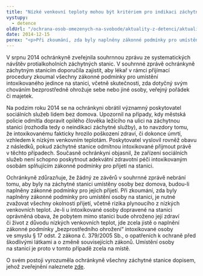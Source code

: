 ```yaml
---
title: "Nízké venkovní teploty mohou být kritériem pro indikaci záchytné služby"
vystupy:
  - detence
oldUrl: "/ochrana-osob-omezenych-na-svobode/aktuality-z-detenci/aktuality-z-detenci-2014/nizke-venkovni-teploty-mohou-byt-kriteriem-pro-indikaci-zachytne-sluzby/"
date: 2014-12-15
perex: "<p>Při zkoumání, zda byly naplněny zákonné podmínky pro umístění osoby na stanici, je nutné zvažovat všechny okolnosti přijetí, včetně rizika plynoucího z nízkých venkovních teplot.</p>"
---
```


<!-- imported from the old website -->

<p>V srpnu 2014 ochránkyně zveřejnila souhrnnou zprávu ze systematických návštěv protialkoholních záchytných stanic. V souhrnné zprávě ochránkyně záchytným stanicím doporučila zajistit, aby lékař v rámci přijímací procedury zkoumal všechny zákonné podmínky pro umístění intoxikovaného jedince na stanici, včetně skutečnosti, zda dotyčný svým chováním bezprostředně ohrožuje sebe nebo jiné osoby, veřejný pořádek či majetek. </p><p>Na podzim roku 2014 se na ochránkyni obrátil významný poskytovatel sociálních služeb lidem bez domova. Upozornil na případy, kdy městská policie odmítla dopravit opilého člověka ležícího na ulici na záchytnou stanici (rozhodla tedy o neindikaci záchytné služby), a to navzdory tomu, že intoxikovanému fakticky hrozilo poškození zdraví, či dokonce úmrtí, vzhledem k nízkým venkovním teplotám. Poskytovatel vyslovil rovněž obavu z následků, pokud záchytné stanice odmítnou intoxikované přijmout právě v těchto případech. Současně ochránkyni objasnil, že zařízení sociálních služeb není schopno poskytnout adekvátní zdravotní péči intoxikovaným osobám splňujícím zákonné podmínky pro přijetí na stanici. </p><p>Ochránkyně zdůrazňuje, že žádný ze závěrů v souhrnné zprávě nebrání tomu, aby byly na záchytné stanici umístěny osoby bez domova, budou-li naplněny zákonné podmínky pro jejich přijetí. Při zkoumání, zda byly naplněny zákonné podmínky pro umístění osoby na stanici, je nutné zvažovat všechny okolnosti přijetí, včetně rizika plynoucího z nízkých venkovních teplot. Je-li u intoxikované osoby dopravené na stanici oprávněná obava, že pobytem mimo stanici bude ohroženo její zdraví či život z důvodu nízkých venkovních teplot, jde zcela jistě o naplnění zákonné podmínky „bezprostředního ohrožení“ intoxikované osoby ve smyslu § 17 odst. 2 zákona č. 379/2005 Sb., o opatřeních k ochraně před škodlivými látkami a o změně souvisejících zákonů. Umístění osoby na stanici je proto v tomto případě zcela na místě. </p>O svém postoji vyrozuměla ochránkyně všechny záchytné stanice dopisem, jehož zveřejnění naleznete <a href="http://www.ochrance.cz/uploads-import/ochrana_osob/ZARIZENI/Zdravotnicka_zarizeni/Dopis-stanicim.pdf" target="_blank">zde</a>.
